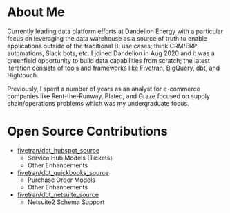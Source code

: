 # About Me

Currently leading data platform efforts at Dandelion Energy with a particular focus on leveraging the data warehouse as a source of truth to enable applications outside of the traditional BI use cases; think CRM/ERP automations, Slack bots, etc. I joined Dandelion in Aug 2020 and it was a greenfield opportunity to build data capabilities from scratch; the latest iteration consists of tools and frameworks like Fivetran, BigQuery, dbt, and Hightouch. 

Previously, I spent a number of years as an analyst for e-commerce companies like Rent-the-Runway, Plated, and Graze focused on supply chain/operations problems which was my undergraduate focus.

# Open Source Contributions

* [fivetran/dbt_hubspot_source](https://github.com/fivetran/dbt_hubspot_source)
  * Service Hub Models (Tickets)
  * Other Enhancements
* [fivetran/dbt_quickbooks_source](https://github.com/fivetran/dbt_quickbooks_source)
  *  Purchase Order Models
  *  Other Enhancements
* [fivetran/dbt_netsuite_source](https://github.com/fivetran/dbt_netsuite_source)
  *  Netsuite2 Schema Support
